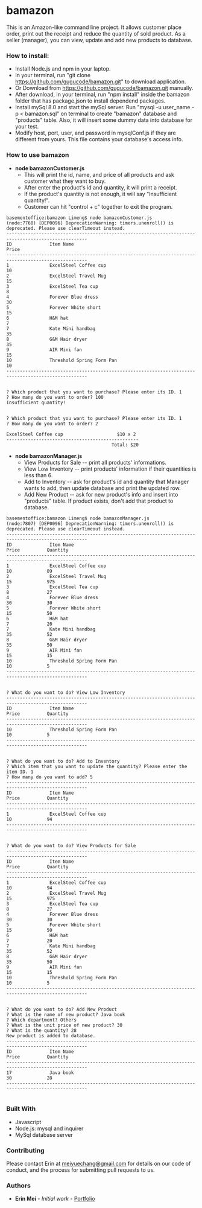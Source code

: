 # bamazon
This is an Amazon-like command line project. It allows customer place order, print out the receipt and reduce the quantity of sold product. As a seller (manager), you can view, update and add new products to database. 


### How to install:

* Install Node.js and npm in your laptop.
* In your terminal, run "git clone https://github.com/gugucode/bamazon.git" to download application.
* Or Download from https://github.com/gugucode/bamazon.git manually.
* After download, in your terminal, run "npm install" inside the bamazon folder that has package.json to install dependend packages.
* Install mySql 8.0 and start the mySql server. Run "mysql -u user_name -p < bamazon.sql" on terminal to create "bamazon" database and "products" table. Also, it will insert some dummy data into database for your test.
* Modify host, port, user, and password in mysqlConf.js if they are different from yours. This file contains your database's access info.

### How to use bamazon
* **node bamazonCustomer.js**
    * This will print the id, name, and price of all products and ask customer what they want to buy.
    * After enter the product's id and quantity, it will print a receipt.
    * If the product's quantity is not enough, it will say "Insufficient quantity!".
    * Customer can hit "control + c" together to exit the program.

```
basementoffice:bamazon Limeng$ node bamazonCustomer.js 
(node:7768) [DEP0096] DeprecationWarning: timers.unenroll() is deprecated. Please use clearTimeout instead.
----------------------------------------------------------------------------------------------------
ID              Item Name                                             Price                         
----------------------------------------------------------------------------------------------------
1               ExcelSteel Coffee cup                                 10                            
2               ExcelSteel Travel Mug                                 15                            
3               ExcelSteel Tea cup                                    8                             
4               Forever Blue dress                                    30                            
5               Forever White short                                   15                            
6               H&M hat                                               7                             
7               Kate Mini handbag                                     35                            
8               G&M Hair dryer                                        35                            
9               AIR Mini fan                                          15                            
10              Threshold Spring Form Pan                             10                                
----------------------------------------------------------------------------------------------------


? Which product that you want to purchase? Please enter its ID. 1
? How many do you want to order? 100
Insufficient quantity!


? Which product that you want to purchase? Please enter its ID. 1
? How many do you want to order? 2

ExcelSteel Coffee cup                    $10 x 2
-------------------------------------------------
                                       Total: $20
```

* **node bamazonManager.js**
    * View Products for Sale -- print all products' informations.
    * View Low Inventory -- print products' information if their quantities is less than 6.
    * Add to Inventory -- ask for product's id and quantity that Manager wants to add, then update database and print the updated row.
    * Add New Product -- ask for new product's info and insert into "products" table. If product exists, don't add that product to database.

```
basementoffice:bamazon Limeng$ node bamazonManager.js 
(node:7807) [DEP0096] DeprecationWarning: timers.unenroll() is deprecated. Please use clearTimeout instead.
----------------------------------------------------------------------------------------------------
ID              Item Name                                             Price          Quantity       
----------------------------------------------------------------------------------------------------
1               ExcelSteel Coffee cup                                 10             89             
2               ExcelSteel Travel Mug                                 15             975            
3               ExcelSteel Tea cup                                    8              27             
4               Forever Blue dress                                    30             30             
5               Forever White short                                   15             50             
6               H&M hat                                               7              20             
7               Kate Mini handbag                                     35             52             
8               G&M Hair dryer                                        35             50             
9               AIR Mini fan                                          15             15             
10              Threshold Spring Form Pan                             10             5                      
----------------------------------------------------------------------------------------------------


? What do you want to do? View Low Inventory
----------------------------------------------------------------------------------------------------
ID              Item Name                                             Price          Quantity       
----------------------------------------------------------------------------------------------------
10              Threshold Spring Form Pan                             10             5                       
----------------------------------------------------------------------------------------------------


? What do you want to do? Add to Inventory
? Which item that you want to update the quantity? Please enter the item ID. 1
? How many do you want to add? 5
----------------------------------------------------------------------------------------------------
ID              Item Name                                             Price          Quantity       
----------------------------------------------------------------------------------------------------
1               ExcelSteel Coffee cup                                 10             94             
----------------------------------------------------------------------------------------------------


? What do you want to do? View Products for Sale
----------------------------------------------------------------------------------------------------
ID              Item Name                                             Price          Quantity       
----------------------------------------------------------------------------------------------------
1               ExcelSteel Coffee cup                                 10             94             
2               ExcelSteel Travel Mug                                 15             975            
3               ExcelSteel Tea cup                                    8              27             
4               Forever Blue dress                                    30             30             
5               Forever White short                                   15             50             
6               H&M hat                                               7              20             
7               Kate Mini handbag                                     35             52             
8               G&M Hair dryer                                        35             50             
9               AIR Mini fan                                          15             15             
10              Threshold Spring Form Pan                             10             5                       
----------------------------------------------------------------------------------------------------


? What do you want to do? Add New Product
? What is the name of new product? Java book
? Which department? Others
? What is the unit price of new product? 30
? What is the quantity? 28
New product is added to database.
----------------------------------------------------------------------------------------------------
ID              Item Name                                             Price          Quantity       
----------------------------------------------------------------------------------------------------
17              Java book                                             30             28             
----------------------------------------------------------------------------------------------------


```

### Built With  

* Javascript 
* Node.js: mysql and inquirer
* MySql database server


### Contributing

Please contact Erin at meiyuechang@gmail.com for details on our code of conduct, and the process for submitting pull requests to us.

### Authors

* **Erin Mei** - *Initial work* - [Portfolio](https://gugucode.github.io/mysite/)

